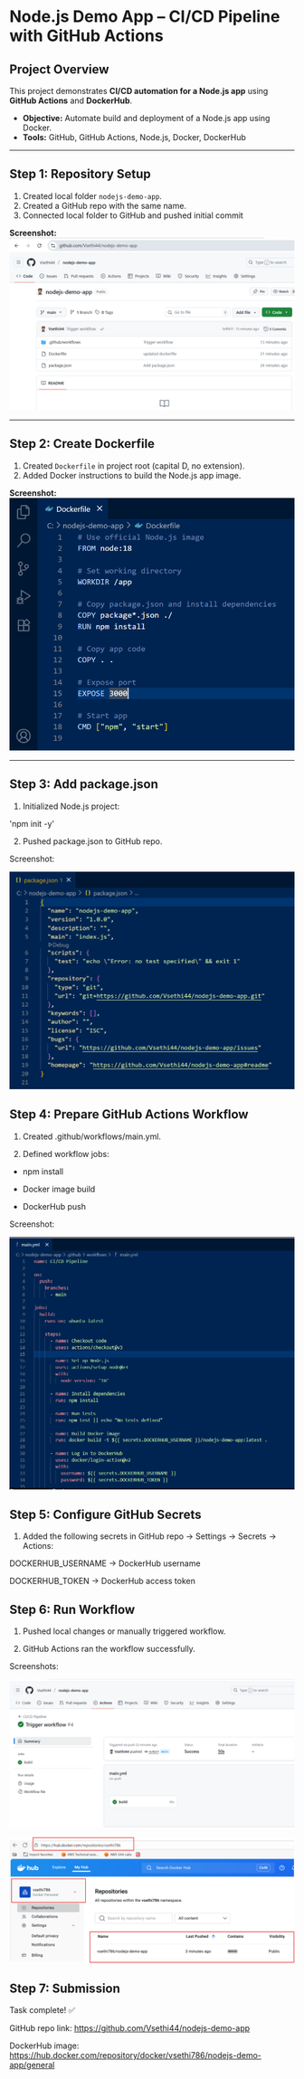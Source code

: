# Node.js Demo App – CI/CD Pipeline with GitHub Actions

## Project Overview

This project demonstrates **CI/CD automation for a Node.js app** using **GitHub Actions** and **DockerHub**.  

- **Objective:** Automate build and deployment of a Node.js app using Docker.  
- **Tools:** GitHub, GitHub Actions, Node.js, Docker, DockerHub  

---

## Step 1: Repository Setup
1. Created local folder `nodejs-demo-app`.  
2. Created a GitHub repo with the same name.  
3. Connected local folder to GitHub and pushed initial commit 

**Screenshot:**  
![Confirmation of initial code push on GitHub](./screenshots/Repo_Push.png)

---

## Step 2: Create Dockerfile
1. Created `Dockerfile` in project root (capital D, no extension).  
2. Added Docker instructions to build the Node.js app image.  

**Screenshot:**  
![Dockerfile content](./screenshots/Dockerfile.png)

---

## Step 3: Add package.json
1. Initialized Node.js project:  

'npm init -y'

2. Pushed package.json to GitHub repo.

Screenshot:

![Content of package.json](./screenshots/PackageJSON.png) 

## Step 4: Prepare GitHub Actions Workflow

1. Created .github/workflows/main.yml.

2. Defined workflow jobs:

- npm install

- Docker image build

- DockerHub push

Screenshot:

![main.yml content](./screenshots/Workflow_File.png)

## Step 5: Configure GitHub Secrets

1. Added the following secrets in GitHub repo → Settings → Secrets → Actions:

DOCKERHUB_USERNAME → DockerHub username

DOCKERHUB_TOKEN → DockerHub access token

## Step 6: Run Workflow

1. Pushed local changes or manually triggered workflow.

2. GitHub Actions ran the workflow successfully.

Screenshots:

![GitHub Actions workflow logs](./screenshots/Workflow_Run.png)

![Docker image on DockerHub](./screenshots/DockerHub_Image.png)

## Step 7: Submission
Task complete! ✅

GitHub repo link: https://github.com/Vsethi44/nodejs-demo-app

DockerHub image: https://hub.docker.com/repository/docker/vsethi786/nodejs-demo-app/general
